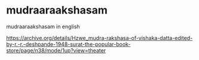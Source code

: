 # mudraaraakshasam

mudraaraakshasam in english

https://archive.org/details/Hzwe_mudra-rakshasa-of-vishaka-datta-edited-by-r.-r.-deshpande-1948-surat-the-popular-book-store/page/n38/mode/1up?view=theater